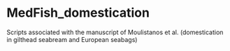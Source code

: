 # MedFish_domestication
Scripts associated with the manuscript of Moulistanos et al. (domestication in gilthead seabream and European seabags)
